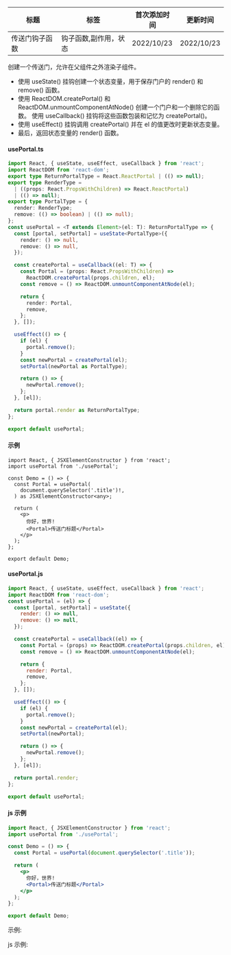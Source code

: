 | 标题           | 标签                  | 首次添加时间 | 更新时间   |
| -------------- | --------------------- | ------------ | ---------- |
| 传送门钩子函数 | 钩子函数,副作用，状态 | 2022/10/23   | 2022/10/23 |

创建一个传送门，允许在父组件之外渲染子组件。

- 使用 useState() 挂钩创建一个状态变量，用于保存门户的 render() 和 remove() 函数。
- 使用 ReactDOM.createPortal() 和 ReactDOM.unmountComponentAtNode() 创建一个门户和一个删除它的函数。 使用 useCallback() 挂钩将这些函数包装和记忆为 createPortal()。
- 使用 useEffect() 挂钩调用 createPortal() 并在 el 的值更改时更新状态变量。
- 最后，返回状态变量的 render() 函数。

#### usePortal.ts

```ts
import React, { useState, useEffect, useCallback } from 'react';
import ReactDOM from 'react-dom';
export type ReturnPortalType = React.ReactPortal | (() => null);
export type RenderType =
  | ((props: React.PropsWithChildren) => React.ReactPortal)
  | (() => null);
export type PortalType = {
  render: RenderType;
  remove: (() => boolean) | (() => null);
};
const usePortal = <T extends Element>(el: T): ReturnPortalType => {
  const [portal, setPortal] = useState<PortalType>({
    render: () => null,
    remove: () => null,
  });

  const createPortal = useCallback((el: T) => {
    const Portal = (props: React.PropsWithChildren) =>
      ReactDOM.createPortal(props.children, el);
    const remove = () => ReactDOM.unmountComponentAtNode(el);

    return {
      render: Portal,
      remove,
    };
  }, []);

  useEffect(() => {
    if (el) {
      portal.remove();
    }
    const newPortal = createPortal(el);
    setPortal(newPortal as PortalType);

    return () => {
      newPortal.remove();
    };
  }, [el]);

  return portal.render as ReturnPortalType;
};

export default usePortal;
```

#### 示例

```tsx | pure
import React, { JSXElementConstructor } from 'react';
import usePortal from './usePortal';

const Demo = () => {
  const Portal = usePortal(
    document.querySelector('.title')!,
  ) as JSXElementConstructor<any>;

  return (
    <p>
      你好，世界!
      <Portal>传送门标题</Portal>
    </p>
  );
};

export default Demo;
```

#### usePortal.js

```js
import React, { useState, useEffect, useCallback } from 'react';
import ReactDOM from 'react-dom';
const usePortal = (el) => {
  const [portal, setPortal] = useState({
    render: () => null,
    remove: () => null,
  });

  const createPortal = useCallback((el) => {
    const Portal = (props) => ReactDOM.createPortal(props.children, el);
    const remove = () => ReactDOM.unmountComponentAtNode(el);

    return {
      render: Portal,
      remove,
    };
  }, []);

  useEffect(() => {
    if (el) {
      portal.remove();
    }
    const newPortal = createPortal(el);
    setPortal(newPortal);

    return () => {
      newPortal.remove();
    };
  }, [el]);

  return portal.render;
};

export default usePortal;
```

#### js 示例

```jsx | pure
import React, { JSXElementConstructor } from 'react';
import usePortal from './usePortal';

const Demo = () => {
  const Portal = usePortal(document.querySelector('.title'));

  return (
    <p>
      你好，世界!
      <Portal>传送门标题</Portal>
    </p>
  );
};

export default Demo;
```

示例:

<code src="./Demo.zh-CN.tsx"></code>

js 示例:

<code src="./js/Demo.zh-CN.jsx"></code>
